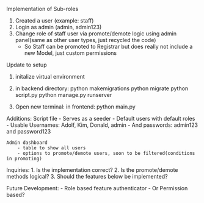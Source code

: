 Implementation of Sub-roles
1. Created a user (example: staff)
2. Login as admin (admin, admin123)
3. Change role of staff user via promote/demote logic using admin panel(same as other user types, just recycled the code)
    - So Staff can be promoted to Registrar but does really not include a new Model, just custom permissions

Update to setup
1. initalize virtual environment
2. in backend directory:
    python makemigrations
    python migrate
    python script.py
    python manage.py runserver

3. Open new terminal:
    in frontend:
        python main.py

Additions:
    Script file
        - Serves as a seeder
        - Default users with default roles
        - Usable Usernames: Adolf, Kim, Donald, admin
        - And passwords: admin123 and password123
    
    Admin dashboard
        - table to show all users
        - options to promote/demote users, soon to be filtered(conditions in promoting)

Inquiries:
    1. Is the implementation correct?
    2. Is the promote/demote methods logical?
    3. Should the features below be implemented?

Future Development:
    - Role based feature authenticator
    - Or Permission based?